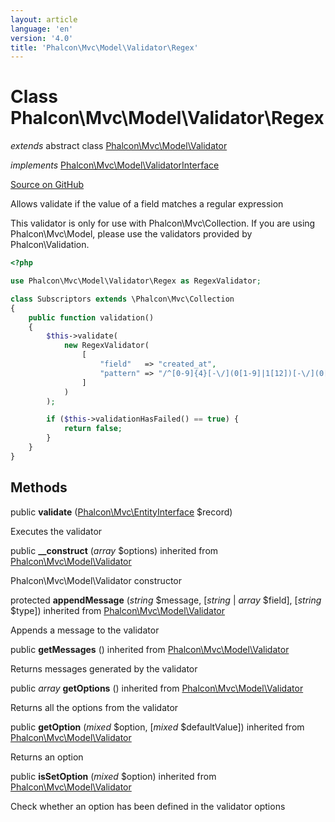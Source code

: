 ```yaml
---
layout: article
language: 'en'
version: '4.0'
title: 'Phalcon\Mvc\Model\Validator\Regex'
---
```

# Class **Phalcon\Mvc\Model\Validator\Regex**

*extends* abstract class [Phalcon\Mvc\Model\Validator](Phalcon_Mvc_Model_Validator)

*implements* [Phalcon\Mvc\Model\ValidatorInterface](Phalcon_Mvc_Model_ValidatorInterface)

<a href="https://github.com/phalcon/cphalcon/tree/v4.0.0/phalcon/mvc/model/validator/regex.zep" class="btn btn-default btn-sm">Source on GitHub</a>

Allows validate if the value of a field matches a regular expression

This validator is only for use with Phalcon\Mvc\Collection. If you are using Phalcon\Mvc\Model, please use the validators provided by Phalcon\Validation.

```php
<?php

use Phalcon\Mvc\Model\Validator\Regex as RegexValidator;

class Subscriptors extends \Phalcon\Mvc\Collection
{
    public function validation()
    {
        $this->validate(
            new RegexValidator(
                [
                    "field"   => "created_at",
                    "pattern" => "/^[0-9]{4}[-\/](0[1-9]|1[12])[-\/](0[1-9]|[12][0-9]|3[01])/",
                ]
            )
        );

        if ($this->validationHasFailed() == true) {
            return false;
        }
    }
}

```

## Methods

public **validate** ([Phalcon\Mvc\EntityInterface](Phalcon_Mvc_EntityInterface) $record)

Executes the validator

public **__construct** (*array* $options) inherited from [Phalcon\Mvc\Model\Validator](Phalcon_Mvc_Model_Validator)

Phalcon\Mvc\Model\Validator constructor

protected **appendMessage** (*string* $message, [*string* | *array* $field], [*string* $type]) inherited from [Phalcon\Mvc\Model\Validator](Phalcon_Mvc_Model_Validator)

Appends a message to the validator

public **getMessages** () inherited from [Phalcon\Mvc\Model\Validator](Phalcon_Mvc_Model_Validator)

Returns messages generated by the validator

public *array* **getOptions** () inherited from [Phalcon\Mvc\Model\Validator](Phalcon_Mvc_Model_Validator)

Returns all the options from the validator

public **getOption** (*mixed* $option, [*mixed* $defaultValue]) inherited from [Phalcon\Mvc\Model\Validator](Phalcon_Mvc_Model_Validator)

Returns an option

public **isSetOption** (*mixed* $option) inherited from [Phalcon\Mvc\Model\Validator](Phalcon_Mvc_Model_Validator)

Check whether an option has been defined in the validator options
